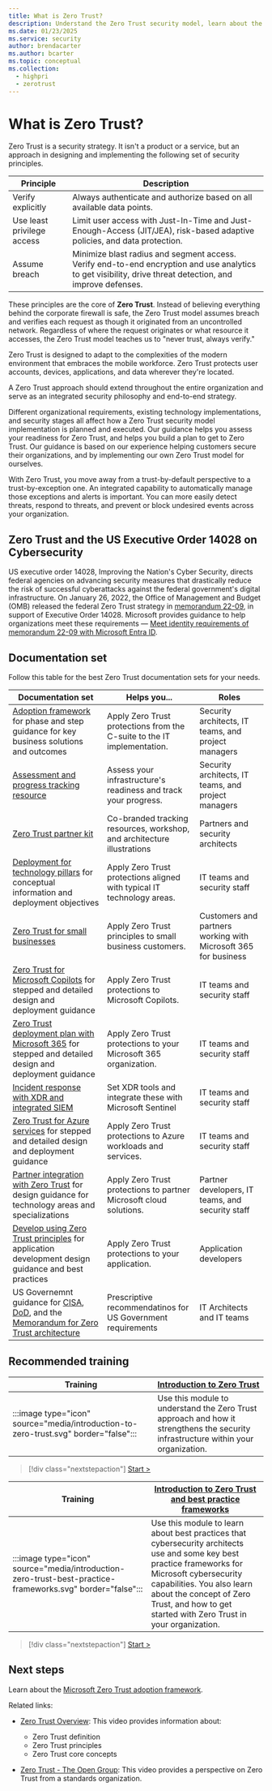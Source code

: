 ```yaml
---
title: What is Zero Trust?
description: Understand the Zero Trust security model, learn about the principles, and apply the Zero Trust architecture using Microsoft 365 and Microsoft Azure services.  
ms.date: 01/23/2025
ms.service: security
author: brendacarter
ms.author: bcarter
ms.topic: conceptual
ms.collection: 
  - highpri
  - zerotrust
---
```


# What is Zero Trust?

Zero Trust is a security strategy. It isn't a product or a service, but an approach in designing and implementing the following set of security principles.

|Principle|Description|
|---|---|
|Verify explicitly|Always authenticate and authorize based on all available data points.|
|Use least privilege access|Limit user access with Just-In-Time and Just-Enough-Access (JIT/JEA), risk-based adaptive policies, and data protection.|
|Assume breach|Minimize blast radius and segment access. Verify end-to-end encryption and use analytics to get visibility, drive threat detection, and improve defenses.|

These principles are the core of **Zero Trust**. Instead of believing everything behind the corporate firewall is safe, the Zero Trust model assumes breach and verifies each request as though it originated from an uncontrolled network. Regardless of where the request originates or what resource it accesses, the Zero Trust model teaches us to "never trust, always verify."

Zero Trust is designed to adapt to the complexities of the modern environment that embraces the mobile workforce. Zero Trust protects user accounts, devices, applications, and data wherever they're located.

A Zero Trust approach should extend throughout the entire organization and serve as an integrated security philosophy and end-to-end strategy.

Different organizational requirements, existing technology implementations, and security stages all affect how a Zero Trust security model implementation is planned and executed. Our guidance helps you assess your readiness for Zero Trust, and helps you build a plan to get to Zero Trust. Our guidance is based on our experience helping customers secure their organizations, and by implementing our own Zero Trust model for ourselves.

With Zero Trust, you move away from a trust-by-default perspective to a trust-by-exception one. An integrated capability to automatically manage those exceptions and alerts is important. You can more easily detect threats, respond to threats, and prevent or block undesired events across your organization.



## Zero Trust and the US Executive Order 14028 on Cybersecurity

US executive order 14028, Improving the Nation's Cyber Security, directs federal agencies on advancing security measures that drastically reduce the risk of successful cyberattacks against the federal government's digital infrastructure. On January 26, 2022, the Office of Management and Budget (OMB) released the federal Zero Trust strategy in [memorandum 22-09](https://bidenwhitehouse.archives.gov/wp-content/uploads/2022/01/M-22-09.pdf), in support of Executive Order 14028. Microsoft provides guidance to help organizations meet these requirements — [Meet identity requirements of memorandum 22-09 with Microsoft Entra ID](entra/standards/memo-22-09-meet-identity-requirements).


## Documentation set

Follow this table for the best Zero Trust documentation sets for your needs.

|Documentation set|Helps you...|Roles|
|---|---|---|
|[Adoption framework](adopt/zero-trust-adoption-overview.md) for phase and step guidance for key business solutions and outcomes|Apply Zero Trust protections from the C-suite to the IT implementation.|Security architects, IT teams, and project managers|
|[Assessment and progress tracking resource](/zero-trust-assessment-progress-tracking-resources.md) |Assess your infrastructure's readiness and track your progress. |Security architects, IT teams, and project managers|
|[Zero Trust partner kit](/zero-trust/zero-trust-partner-kit) |Co-branded tracking resources, workshop, and architecture illustrations |Partners and security architects |
|[Deployment for technology pillars](deploy/overview.md) for conceptual information and deployment objectives|Apply Zero Trust protections aligned with typical IT technology areas.|IT teams and security staff|
|[Zero Trust for small businesses](guidance-smb-partner.md)|Apply Zero Trust principles to small business customers.|Customers and partners working with Microsoft 365 for business|
|[Zero Trust for Microsoft Copilots](copilots/apply-zero-trust-copilots-overview.md) for stepped and detailed design and deployment guidance|Apply Zero Trust protections to Microsoft Copilots.|IT teams and security staff|
|[Zero Trust deployment plan with Microsoft 365](/microsoft-365/security/microsoft-365-zero-trust?bc=%2fsecurity%2fzero-trust%2fbreadcrumb%2ftoc.json&toc=%2fsecurity%2fzero-trust%2ftoc.json) for stepped and detailed design and deployment guidance|Apply Zero Trust protections to your Microsoft 365 organization.|IT teams and security staff|
|[Incident response with XDR and integrated SIEM](siem-xdr-overview.md)|Set XDR tools and integrate these with Microsoft Sentinel|IT teams and security staff|
|[Zero Trust for Azure services](azure-infrastructure-overview.md) for stepped and detailed design and deployment guidance|Apply Zero Trust protections to Azure workloads and services.|IT teams and security staff|
|[Partner integration with Zero Trust](integrate/overview.md) for design guidance for technology areas and specializations|Apply Zero Trust protections to partner Microsoft cloud solutions.|Partner developers, IT teams, and security staff|
|[Develop using Zero Trust principles](develop/overview.md) for application development design guidance and best practices|Apply Zero Trust protections to your application.|Application developers|
|US Governemnt guidance for [CISA](/security/zero-trust/cisa-zero-trust-maturity-model-intro), [DoD](/security/zero-trust/dod-zero-trust-strategy-intro), and the [Memorandum for Zero Trust architecture](/entra/standards/memo-22-09-meet-identity-requirements) |Prescriptive recommendatinos for US Government requirements |IT Architects and IT teams|


## Recommended training

|Training|[Introduction to Zero Trust](/training/modules/zero-trust-introduction)|
|---|---|
|:::image type="icon" source="media/introduction-to-zero-trust.svg" border="false":::|Use this module to understand the Zero Trust approach and how it strengthens the security infrastructure within your organization.|

> [!div class="nextstepaction"]
> [Start >](/training/modules/zero-trust-introduction)

|Training|[Introduction to Zero Trust and best practice frameworks](/training/modules/introduction-zero-trust-best-practice-frameworks/)|
|---|---|
|:::image type="icon" source="media/introduction-zero-trust-best-practice-frameworks.svg" border="false":::|Use this module to learn about best practices that cybersecurity architects use and some key best practice frameworks for Microsoft cybersecurity capabilities. You also learn about the concept of Zero Trust, and how to get started with Zero Trust in your organization.|

> [!div class="nextstepaction"]
> [Start >](/training/modules/introduction-zero-trust-best-practice-frameworks/)

## Next steps

Learn about the [Microsoft Zero Trust adoption framework](/adopt/zero-trust-adoption-overview.md).

<!---
### Your role

Follow this table for the best documentation sets for the roles in your organization.

|Role|Documentation set|Helps you...|
|---|---|---|
|Security architect <br/><br/> IT project manager <br/><br/> IT implementer|[Adoption framework](adopt/zero-trust-adoption-overview.md) for phase and step guidance for key business solutions and outcomes|Apply Zero Trust protections from the C-suite to the IT implementation.|
|Member of an IT or security team|[Deployment for technology pillars](deploy/overview.md) for conceptual information and deployment objectives|Apply Zero Trust protections aligned with typical IT technology areas.|
|Customer or partner for Microsoft 365 for business|[Zero Trust for small businesses](guidance-smb-partner.md)|Apply Zero Trust principles to small business customers.|
|Security architect <br/><br/> IT implementer|[Zero Trust Rapid Modernization Plan (RaMP)](zero-trust-ramp-overview.md) for project management guidance and checklists for easy wins|Quickly implement key layers of Zero Trust protection.|
|Member of an IT or security team for Microsoft 365|[Zero Trust deployment plan with Microsoft 365](/microsoft-365/security/microsoft-365-zero-trust?bc=%2fsecurity%2fzero-trust%2fbreadcrumb%2ftoc.json&toc=%2fsecurity%2fzero-trust%2ftoc.json) for stepped and detailed design and deployment guidance for Microsoft 365|Apply Zero Trust protections to your Microsoft 365 organization.|
|Member of an IT or security team for Microsoft Copilots|[Zero Trust for Microsoft Copilots](copilots/apply-zero-trust-copilots-overview.md) for stepped and detailed design and deployment guidance|Apply Zero Trust protections to Microsoft Copilots.|
|Member of an IT or security team for Azure services|[Zero Trust for Azure services](azure-infrastructure-overview.md) for stepped and detailed design and deployment guidance|Apply Zero Trust protections to Azure workloads and services.|
|Partner developer or member of an IT or security team|[Partner integration with Zero Trust](integrate/overview.md) for design guidance for technology areas and specializations|Apply Zero Trust protections to partner Microsoft cloud solutions.|
|Application developer|[Develop using Zero Trust principles](develop/overview.md) for application development design guidance and best practices|Apply Zero Trust protections to your application.|

---> 

Related links:

- [Zero Trust Overview](https://www.youtube.com/watch?v=KlEKAzMQEOw&list=PLtVMyW0H7aiOQwZSsn2d-tg2z729ce1BZ&index=13): This video provides information about:
    - Zero Trust definition
    - Zero Trust principles
    - Zero Trust core concepts


- [Zero Trust - The Open Group](https://www.youtube.com/watch?v=x0xlTVyX968&list=PLtVMyW0H7aiOQwZSsn2d-tg2z729ce1BZ&index=12): This video provides a perspective on Zero Trust from a standards organization.
